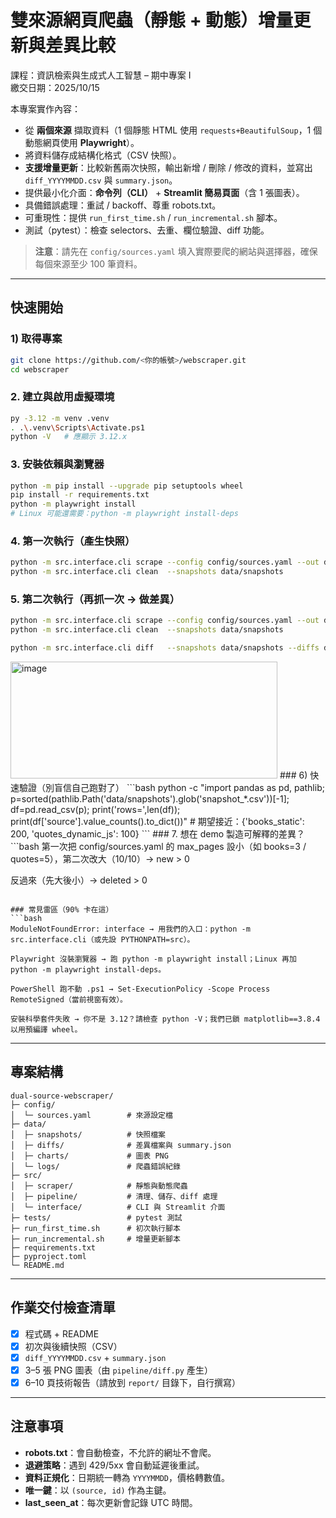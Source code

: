 # 雙來源網頁爬蟲（靜態 + 動態）增量更新與差異比較  

課程：資訊檢索與生成式人工智慧 – 期中專案 I  
繳交日期：2025/10/15  

本專案實作內容：  
- 從 **兩個來源** 擷取資料（1 個靜態 HTML 使用 `requests+BeautifulSoup`，1 個動態網頁使用 **Playwright**）。  
- 將資料儲存成結構化格式（CSV 快照）。  
- **支援增量更新**：比較新舊兩次快照，輸出新增 / 刪除 / 修改的資料，並寫出 `diff_YYYYMMDD.csv` 與 `summary.json`。  
- 提供最小化介面：**命令列（CLI）** + **Streamlit 簡易頁面**（含 1 張圖表）。  
- 具備錯誤處理：重試 / backoff、尊重 robots.txt。  
- 可重現性：提供 `run_first_time.sh` / `run_incremental.sh` 腳本。  
- 測試（pytest）：檢查 selectors、去重、欄位驗證、diff 功能。  

> **注意**：請先在 `config/sources.yaml` 填入實際要爬的網站與選擇器，確保每個來源至少 100 筆資料。  

---

## 快速開始

### 1) 取得專案
```bash
git clone https://github.com/<你的帳號>/webscraper.git
cd webscraper

```

### 2. 建立與啟用虛擬環境
```bash
py -3.12 -m venv .venv
. .\.venv\Scripts\Activate.ps1
python -V   # 應顯示 3.12.x
```

### 3. 安裝依賴與瀏覽器
```bash
python -m pip install --upgrade pip setuptools wheel
pip install -r requirements.txt
python -m playwright install
# Linux 可能還需要：python -m playwright install-deps
```

### 4. 第一次執行（產生快照）
```bash
python -m src.interface.cli scrape --config config/sources.yaml --out data/snapshots
python -m src.interface.cli clean  --snapshots data/snapshots
```

### 5. 第二次執行（再抓一次 → 做差異）
```bash
python -m src.interface.cli scrape --config config/sources.yaml --out data/snapshots
python -m src.interface.cli clean  --snapshots data/snapshots

python -m src.interface.cli diff   --snapshots data/snapshots --diffs data/diffs --charts data/charts
```
<img width="427" height="187" alt="image" src="https://github.com/user-attachments/assets/7a85539f-3450-4e2d-9295-5e3ea8bcf7b9" />
### 6) 快速驗證（別盲信自己跑對了）
```bash
python -c "import pandas as pd, pathlib; p=sorted(pathlib.Path('data/snapshots').glob('snapshot_*.csv'))[-1]; df=pd.read_csv(p); print('rows=',len(df)); print(df['source'].value_counts().to_dict())"
# 期望接近：{'books_static': 200, 'quotes_dynamic_js': 100}
```
### 7. 想在 demo 製造可解釋的差異？
```bash
第一次把 config/sources.yaml 的 max_pages 設小（如 books=3 / quotes=5），第二次改大（10/10）→ new > 0

反過來（先大後小）→ deleted > 0
```

### 常見雷區（90% 卡在這）
```bash
ModuleNotFoundError: interface → 用我們的入口：python -m src.interface.cli（或先設 PYTHONPATH=src）。

Playwright 沒裝瀏覽器 → 跑 python -m playwright install；Linux 再加 python -m playwright install-deps。

PowerShell 跑不動 .ps1 → Set-ExecutionPolicy -Scope Process RemoteSigned（當前視窗有效）。

安裝科學套件失敗 → 你不是 3.12？請檢查 python -V；我們已鎖 matplotlib==3.8.4 以用預編譯 wheel。
```
---

## 專案結構
```
dual-source-webscraper/
├─ config/
│  └─ sources.yaml        # 來源設定檔
├─ data/
│  ├─ snapshots/          # 快照檔案
│  ├─ diffs/              # 差異檔案與 summary.json
│  ├─ charts/             # 圖表 PNG
│  └─ logs/               # 爬蟲錯誤紀錄
├─ src/
│  ├─ scraper/            # 靜態與動態爬蟲
│  ├─ pipeline/           # 清理、儲存、diff 處理
│  └─ interface/          # CLI 與 Streamlit 介面
├─ tests/                 # pytest 測試
├─ run_first_time.sh      # 初次執行腳本
├─ run_incremental.sh     # 增量更新腳本
├─ requirements.txt
├─ pyproject.toml
└─ README.md
```

---

## 作業交付檢查清單
- [x] 程式碼 + README  
- [x] 初次與後續快照（CSV）  
- [x] `diff_YYYYMMDD.csv` + `summary.json`  
- [x] 3–5 張 PNG 圖表（由 `pipeline/diff.py` 產生）  
- [x] 6–10 頁技術報告（請放到 `report/` 目錄下，自行撰寫）  

---

## 注意事項
- **robots.txt**：會自動檢查，不允許的網址不會爬。  
- **退避策略**：遇到 429/5xx 會自動延遲後重試。  
- **資料正規化**：日期統一轉為 `YYYYMMDD`，價格轉數值。  
- **唯一鍵**：以 `(source, id)` 作為主鍵。  
- **last_seen_at**：每次更新會記錄 UTC 時間。
